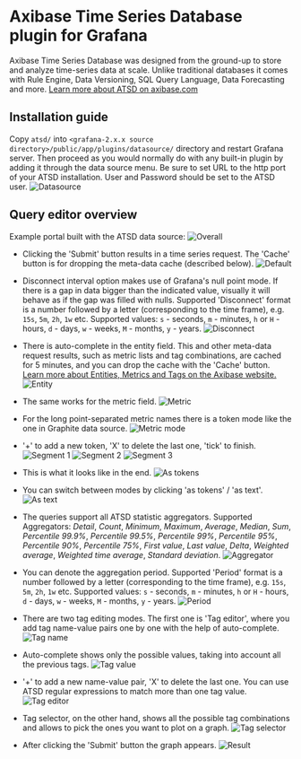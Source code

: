 # Axibase Time Series Database plugin for Grafana

Axibase Time Series Database was designed from the ground-up to store and analyze time-series data at scale. Unlike traditional databases it comes with Rule Engine, Data Versioning, SQL Query Language, Data Forecasting and more. [Learn more about ATSD on axibase.com](http://axibase.com/products/axibase-time-series-database/) 

## Installation guide

Copy ```atsd/``` into ```<grafana-2.x.x source directory>/public/app/plugins/datasource/``` directory and restart Grafana server. Then proceed as you would normally do with any built-in plugin by adding it through the data source menu.
Be sure to set URL to the http port of your ATSD installation.
User and Password should be set to the ATSD user.
![Datasource](https://axibase.com/wp-content/uploads/2015/09/18-datasource.png)

## Query editor overview

Example portal built with the ATSD data source:
![Overall](https://axibase.com/wp-content/uploads/2015/09/17-overall.png)

* Clicking the 'Submit' button results in a time series request. The 'Cache' button is for dropping the meta-data cache (described below).
![Default](https://axibase.com/wp-content/uploads/2015/09/00-default.png)

* Disconnect interval option makes use of Grafana's null point mode. If there is a gap in data bigger than the indicated value, visually it will behave as if the gap was filled with nulls.
Supported 'Disconnect' format is a number followed by a letter (corresponding to the time frame), e.g. `15s`, `5m`, `2h`, `1w` etc.
Supported values: `s` - seconds, `m` - minutes, `h` or `H` - hours, `d` - days, `w` - weeks, `M` - months, `y` - years.
![Disconnect](https://axibase.com/wp-content/uploads/2015/09/01-disconnect.png)

* There is auto-complete in the entity field. This and other meta-data request results, such as metric lists and tag combinations, are cached for 5 minutes, and you can drop the cache with the 'Cache' button.
[Learn more about Entities, Metrics and Tags on the Axibase website.](http://axibase.com/products/axibase-time-series-database/data-model/)
![Entity](https://axibase.com/wp-content/uploads/2015/09/02-entity.png)

* The same works for the metric field.
![Metric](https://axibase.com/wp-content/uploads/2015/09/03-metric.png)

* For the long point-separated metric names there is a token mode like the one in Graphite data source.
![Metric mode](https://axibase.com/wp-content/uploads/2015/09/04-metric_mode.png)

* '+' to add a new token, 'X' to delete the last one, 'tick' to finish.
![Segment 1](https://axibase.com/wp-content/uploads/2015/09/05-segment_1.png)
![Segment 2](https://axibase.com/wp-content/uploads/2015/09/06-segment_2.png)
![Segment 3](https://axibase.com/wp-content/uploads/2015/09/07-segment_3.png)

* This is what it looks like in the end.
![As tokens](https://axibase.com/wp-content/uploads/2015/09/08-as_tokens.png)

* You can switch between modes by clicking 'as tokens' / 'as text'.
![As text](https://axibase.com/wp-content/uploads/2015/09/09-as_text.png)

* The queries support all ATSD statistic aggregators. Supported Aggregators: *Detail*, *Count*, *Minimum*, *Maximum*, *Average*, *Median*, *Sum*, *Percentile 99.9%*, *Percentile 99.5%*, *Percentile 99%*, *Percentile 95%*, *Percentile 90%*, *Percentile 75%*, *First value*, *Last value*, *Delta*, *Weighted average*, *Weighted time average*, *Standard deviation*.
![Aggregator](https://axibase.com/wp-content/uploads/2015/09/10-aggregator.png)

* You can denote the aggregation period.
Supported 'Period' format is a number followed by a letter (corresponding to the time frame), e.g. `15s`, `5m`, `2h`, `1w` etc.
Supported values: `s` - seconds, `m` - minutes, `h` or `H` - hours, `d` - days, `w` - weeks, `M` - months, `y` - years.
![Period](https://axibase.com/wp-content/uploads/2015/09/11-period.png)

* There are two tag editing modes. The first one is 'Tag editor', where you add tag name-value pairs one by one with the help of auto-complete.
![Tag name](https://axibase.com/wp-content/uploads/2015/09/12-tag_name.png)

* Auto-complete shows only the possible values, taking into account all the previous tags.
![Tag value](https://axibase.com/wp-content/uploads/2015/09/13-tag_value.png)

* '+' to add a new name-value pair, 'X' to delete the last one. You can use ATSD regular expressions to match more than one tag value.
![Tag editor](https://axibase.com/wp-content/uploads/2015/09/14-tag_editor.png)

* Tag selector, on the other hand, shows all the possible tag combinations and allows to pick the ones you want to plot on a graph.
![Tag selector](https://axibase.com/wp-content/uploads/2015/09/15-tag_selector.png)

* After clicking the 'Submit' button the graph appears.
![Result](https://axibase.com/wp-content/uploads/2015/09/16-result.png)
